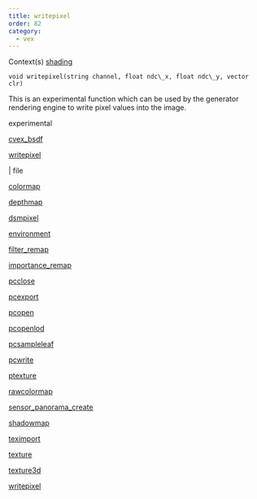 ```yaml
---
title: writepixel
order: 82
category:
  - vex
---
```




Context(s)
[shading](../contexts/shading.html)

`void writepixel(string channel, float ndc\_x, float ndc\_y, vector clr)`

This is an experimental function which can be used by the generator rendering engine to write pixel values into the image.


experimental

[cvex_bsdf](cvex_bsdf.html)

[writepixel](writepixel.html)

|
file

[colormap](colormap.html)

[depthmap](depthmap.html)

[dsmpixel](dsmpixel.html)

[environment](environment.html)

[filter_remap](filter_remap.html)

[importance_remap](importance_remap.html)

[pcclose](pcclose.html)

[pcexport](pcexport.html)

[pcopen](pcopen.html)

[pcopenlod](pcopenlod.html)

[pcsampleleaf](pcsampleleaf.html)

[pcwrite](pcwrite.html)

[ptexture](ptexture.html)

[rawcolormap](rawcolormap.html)

[sensor_panorama_create](sensor_panorama_create.html)

[shadowmap](shadowmap.html)

[teximport](teximport.html)

[texture](texture.html)

[texture3d](texture3d.html)

[writepixel](writepixel.html)
